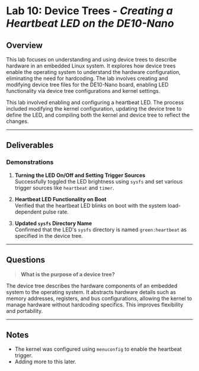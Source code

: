 # Lab 10: Device Trees - _Creating a Heartbeat LED on the DE10-Nano_

## Overview
This lab focuses on understanding and using device trees to describe hardware in an embedded Linux system. 
It explores how device trees enable the operating system to understand the hardware configuration, eliminating the need for hardcoding. 
The lab involves creating and modifying device tree files for the DE10-Nano board, enabling LED functionality via device tree configurations and kernel settings.

This lab involved enabling and configuring a heartbeat LED. The process included modifying the kernel configuration, updating the device tree to define the LED, and compiling both the kernel and device tree to reflect the changes. 

---

## Deliverables

### Demonstrations
1. **Turning the LED On/Off and Setting Trigger Sources**  
   Successfully toggled the LED brightness using `sysfs` and set various trigger sources like `heartbeat` and `timer`.

2. **Heartbeat LED Functionality on Boot**  
   Verified that the heartbeat LED blinks on boot with the system load-dependent pulse rate.

3. **Updated `sysfs` Directory Name**  
   Confirmed that the LED's `sysfs` directory is named `green:heartbeat` as specified in the device tree.

---

## Questions

> **What is the purpose of a device tree?**

The device tree describes the hardware components of an embedded system to the operating system. It abstracts hardware details such as memory addresses, registers, and bus configurations, allowing the kernel to manage hardware without hardcoding specifics. This improves flexibility and portability.

---
## Notes
- The kernel was configured using `menuconfig` to enable the heartbeat trigger.
- Adding more to this later.

